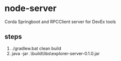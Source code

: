 # node-server
Corda Springboot and RPCClient server for DevEx tools

## steps
1. ./gradlew.bat clean build
2. java -jar .\build\libs\explorer-server-0.1.0.jar